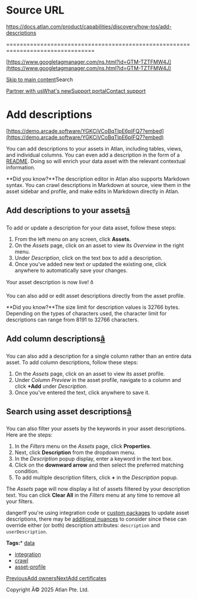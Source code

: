 # Source URL
https://docs.atlan.com/product/capabilities/discovery/how-tos/add-descriptions

================================================================================

<!--
canonical: https://docs.atlan.com/product/capabilities/discovery/how-tos/add-descriptions
link-alternate: https://docs.atlan.com/product/capabilities/discovery/how-tos/add-descriptions
meta-description: You can add descriptions to your assets in Atlan, including tables, views, and individual columns. You can even add a description in the form of a [README](/product/integrations). Doing so will enrich your data asset with the relevant contextual information.
meta-docsearch:docusaurus_tag: docs-default-current
meta-docsearch:language: en
meta-docsearch:version: current
meta-docusaurus_locale: en
meta-docusaurus_tag: docs-default-current
meta-docusaurus_version: current
meta-generator: Docusaurus v3.8.1
meta-og-description: You can add descriptions to your assets in Atlan, including tables, views, and individual columns. You can even add a description in the form of a [README](/product/integrations). Doing so will enrich your data asset with the relevant contextual information.
meta-og-locale: en
meta-og-title: Add descriptions | Atlan Documentation
meta-og-url: https://docs.atlan.com/product/capabilities/discovery/how-tos/add-descriptions
meta-twitter:card: summary_large_image
meta-viewport: width=device-width,initial-scale=1
title: Add descriptions | Atlan Documentation
-->

[https://www.googletagmanager.com/ns.html?id=GTM-TZTFMW4J](https://www.googletagmanager.com/ns.html?id=GTM-TZTFMW4J)

[Skip to main content](#__docusaurus_skipToContent_fallback)Search

[Partner with us](https://docs.google.com/forms/d/e/1FAIpQLScuAIhCm2GS7YFstrOjawbP8J7PUmOynQo7wI2yGCcCyEcVSw/viewform)[What's new](https://shipped.atlan.com/)[Support portal](https://atlan.zendesk.com/auth/v2/login/signin?return_to=https%3A%2F%2Fatlan.zendesk.com%2Fhc%2Fen-us&theme=hc&locale=en-us&brand_id=1900000425113&auth_origin=1900000425113%2Cfalse%2Ctrue)[Contact support](/support/submit-request)

Add descriptions
================

[https://demo.arcade.software/YGKCiVCoBqTlpE6pIFQ7?embed](https://demo.arcade.software/YGKCiVCoBqTlpE6pIFQ7?embed)

You can add descriptions to your assets in Atlan, including tables, views, and individual columns. You can even add a description in the form of a [README](/product/integrations). Doing so will enrich your data asset with the relevant contextual information.

**Did you know?**The description editor in Atlan also supports Markdown syntax. You can crawl descriptions in Markdown at source, view them in the asset sidebar and profile, and make edits in Markdown directly in Atlan.

Add descriptions to your assets[â](#add-descriptions-to-your-assets "Direct link to Add descriptions to your assets")
-----------------------------------------------------------------------------------------------------------------------

To add or update a description for your data asset, follow these steps:

1. From the left menu on any screen, click **Assets**.
2. On the *Assets* page, click on an asset to view its *Overview* in the right menu.
3. Under *Description*, click on the text box to add a description.
4. Once you've added new text or updated the existing one, click anywhere to automatically save your changes.

Your asset description is now live! ð

You can also add or edit asset descriptions directly from the asset profile.

**Did you know?**The size limit for description values is 32766 bytes. Depending on the types of characters used, the character limit for descriptions can range from 8191 to 32766 characters.

Add column descriptions[â](#add-column-descriptions "Direct link to Add column descriptions")
-----------------------------------------------------------------------------------------------

You can also add a description for a single column rather than an entire data asset. To add column descriptions, follow these steps:

1. On the *Assets* page, click on an asset to view its asset profile.
2. Under *Column Preview* in the asset profile, navigate to a column and click **\+Add** under *Description*.
3. Once you've entered the text, click anywhere to save it.

Search using asset descriptions[â](#search-using-asset-descriptions "Direct link to Search using asset descriptions")
-----------------------------------------------------------------------------------------------------------------------

You can also filter your assets by the keywords in your asset descriptions. Here are the steps:

1. In the *Filters* menu on the *Assets* page, click **Properties**.
2. Next, click **Description** from the dropdown menu.
3. In the *Description* popup display, enter a keyword in the text box.
4. Click on the **downward arrow** and then select the preferred matching condition.
5. To add multiple description filters, click **\+** in the *Description* popup.

The *Assets* page will now display a list of assets filtered by your description text. You can click **Clear All** in the *Filters* menu at any time to remove all your filters.

dangerIf you're using integration code or [custom packages](https://solutions.atlan.com/) to update asset descriptions, there may be [additional nuances](https://developer.atlan.com/snippets/common-examples/descriptions/) to consider since these can override either (or both) description attributes: `description` and `userDescription`.

**Tags:*** [data](/tags/data)
* [integration](/tags/integration)
* [crawl](/tags/crawl)
* [asset\-profile](/tags/asset-profile)

[PreviousAdd owners](/product/capabilities/discovery/how-tos/add-owners)[NextAdd certificates](/product/capabilities/discovery/how-tos/add-certificates)

Copyright Â© 2025 Atlan Pte. Ltd.

